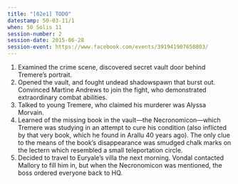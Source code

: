 ```yaml
---
title: "[02e1] TODO"
datestamp: 50-03-11/1
when: 50 Solis 11
session-number: 2
session-date: 2015-06-28
session-event: https://www.facebook.com/events/391941907658803/
---
```


1. Examined the crime scene, discovered secret vault door behind Tremere’s portrait.
2. Opened the vault, and fought undead shadowspawn that burst out. Convinced Martine Andrews to join the fight, who demonstrated extraordinary combat abilities.
3. Talked to young Tremere, who claimed his murderer was Alyssa Morvain.
4. Learned of the missing book in the vault—the Necronomicon—which Tremere was studying in an attempt to cure his condition (also inflicted by that very book, which he found in Arallu 40 years ago). The only clue to the means of the book’s disappearance was smudged chalk marks on the lectern which resembled a small teleportation circle.
5. Decided to travel to Euryale’s villa the next morning. Vondal contacted Mallory to fill him in, but when the Necronomicon was mentioned, the boss ordered everyone back to HQ.
